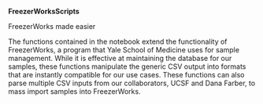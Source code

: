 **FreezerWorksScripts**

FreezerWorks made easier

The functions contained in the notebook extend the functionality of FreezerWorks, a program that Yale School of Medicine uses for sample management.
While it is effective at maintaining the database for our samples, these functions manipulate the generic CSV output into formats that are instantly compatible for our use cases.
These functions can also parse multiple CSV inputs from our collaborators, UCSF and Dana Farber, to mass import samples into FreezerWorks.

